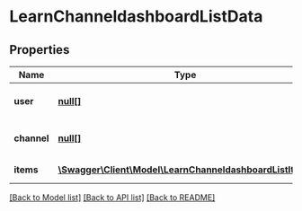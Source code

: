 # LearnChanneldashboardListData

## Properties
Name | Type | Description | Notes
------------ | ------------- | ------------- | -------------
**user** | [**null[]**](.md) | Array of user information | 
**channel** | [**null[]**](.md) | Array of channel information | 
**items** | [**\Swagger\Client\Model\LearnChanneldashboardListItems**](LearnChanneldashboardListItems.md) | Array of questions | 

[[Back to Model list]](../README.md#documentation-for-models) [[Back to API list]](../README.md#documentation-for-api-endpoints) [[Back to README]](../README.md)


